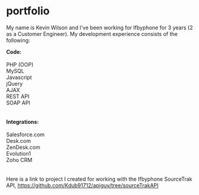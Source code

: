 portfolio
=========

My name is Kevin Wilson and I've been working for Ifbyphone for 3 years (2 as a Customer Engineer).  My development experience
consists of the following:

<b>Code:</b>
<br><br>
PHP (OOP)<br>
MySQL<br>
Javascript<br>
jQuery<br>
AJAX<br>
REST API<br>
SOAP API<br>
<br><br>
<b>Integrations:</b>
<br><br>
Salesforce.com<br>
Desk.com<br>
ZenDesk.com<br>
Evolution1<br>
Zoho CRM<br>
<br><br>
Here is a link to project I created for working with the Ifbyphone SourceTrak API, https://github.com/Kdub91712/apiguy/tree/sourceTrakAPI
